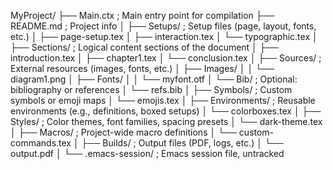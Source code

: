 MyProject/
├── Main.ctx                    ; Main entry point for compilation
├── README.md                   ; Project info
│
├── Setups/                     ; Setup files (page, layout, fonts, etc.)
│   ├── page-setup.tex
│   ├── interaction.tex
│   └── typographic.tex
│
├── Sections/                   ; Logical content sections of the document
│   ├── introduction.tex
│   ├── chapter1.tex
│   └── conclusion.tex
│
├── Sources/                    ; External resources (images, fonts, etc.)
│   ├── Images/
│   │   └── diagram1.png
│   ├── Fonts/
│   │   └── myfont.otf
│   └── Bib/                    ; Optional: bibliography or references
│       └── refs.bib
│
├── Symbols/                    ; Custom symbols or emoji maps
│   └── emojis.tex
│
├── Environments/               ; Reusable environments (e.g., definitions, boxed setups)
│   └── colorboxes.tex
│
├── Styles/                     ; Color themes, font families, spacing presets
│   └── dark-theme.tex
│
├── Macros/                     ; Project-wide macro definitions
│   └── custom-commands.tex
│
├── Builds/                     ; Output files (PDF, logs, etc.)
│   └── output.pdf
│
└── .emacs-session/             ; Emacs session file, untracked
